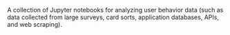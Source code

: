 A collection of Jupyter notebooks for analyzing user behavior data (such as data collected from large surveys, card sorts, application databases, APIs, and web scraping).
